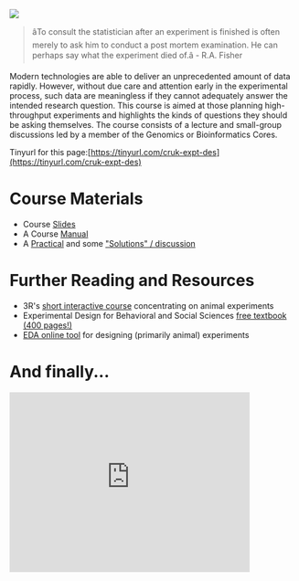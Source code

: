 ![](http://www.swlearning.com/quant/kohler/stat/biographical_sketches/Fisher_3.jpeg)

> âTo consult the statistician after an experiment is finished is often merely to ask him to conduct a post mortem examination. He can perhaps say what the experiment died of.â - R.A. Fisher 

Modern technologies are able to deliver an unprecedented amount of data rapidly. However, without due care and attention early in the experimental process, such data are meaningless if they cannot adequately answer the intended research question. This course is aimed at those planning high-throughput experiments and highlights the kinds of questions they should be asking themselves.
The course consists of a lecture and small-group discussions led by a member of the Genomics or Bioinformatics Cores.

Tinyurl for this page:[https://tinyurl.com/cruk-expt-des](https://tinyurl.com/cruk-expt-des)

# Course Materials

- Course [Slides](/ExperimentalDesignCourseSlides2018.pdf)
- A Course [Manual](ExperimentalDesignManual.pdf)
- A [Practical](ExperimentalDesignPracticalsQuestions2017.pdf) and some ["Solutions" / discussion](ExperimentalDesignPracticalsSolutions2017.pdf)

# Further Reading and Resources

- 3R's [short interactive course](http://3rs-reduction.co.uk/) concentrating on animal experiments
- Experimental Design for Behavioral and Social Sciences [free textbook (400 pages!)](http://www.stat.cmu.edu/~hseltman/309/Book/Book.pdf)
- [EDA online tool](https://eda.nc3rs.org.uk/) for designing (primarily animal) experiments

# And finally...

<iframe width="420" height="315" src="https://www.youtube.com/embed/Hz1fyhVOjr4" frameborder="0" allowfullscreen></iframe>
